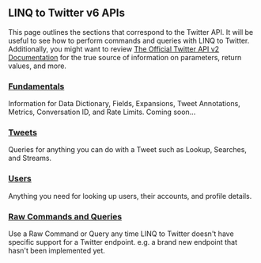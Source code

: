 ## LINQ to Twitter v6 APIs

This page outlines the sections that correspond to the Twitter API. It will be useful to see how to perform commands and queries with LINQ to Twitter. Additionally, you might want to review [The Official Twitter API v2 Documentation](https://developer.twitter.com/en/docs/twitter-api/early-access) for the true source of information on parameters, return values, and more.

### [Fundamentals](LINQ-to-Twitter-6/Fundamentals.md)

Information for Data Dictionary, Fields, Expansions, Tweet Annotations, Metrics, Conversation ID, and Rate Limits. Coming soon...

### [Tweets](LINQ-to-Twitter-6/Tweets.md)

Queries for anything you can do with a Tweet such as Lookup, Searches, and Streams.

### [Users](LINQ-to-Twitter-6/Users.md)

Anything you need for looking up users, their accounts, and profile details.

### [Raw Commands and Queries](LINQ-to-Twitter-6/Raw-Commands-And-Queries.md)

Use a Raw Command or Query any time LINQ to Twitter doesn't have specific support for a Twitter endpoint. e.g. a brand new endpoint that hasn't been implemented yet. 